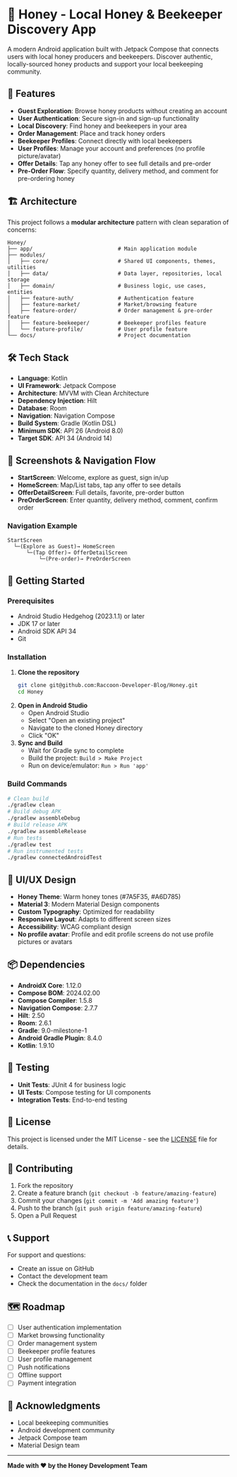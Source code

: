 # 🍯 Honey - Local Honey & Beekeeper Discovery App

A modern Android application built with Jetpack Compose that connects users with local honey producers and beekeepers. Discover authentic, locally-sourced honey products and support your local beekeeping community.

## 🚀 Features

- **Guest Exploration**: Browse honey products without creating an account
- **User Authentication**: Secure sign-in and sign-up functionality
- **Local Discovery**: Find honey and beekeepers in your area
- **Order Management**: Place and track honey orders
- **Beekeeper Profiles**: Connect directly with local beekeepers
- **User Profiles**: Manage your account and preferences (no profile picture/avatar)
- **Offer Details**: Tap any honey offer to see full details and pre-order
- **Pre-Order Flow**: Specify quantity, delivery method, and comment for pre-ordering honey

## 🏗️ Architecture

This project follows a **modular architecture** pattern with clean separation of concerns:

```
Honey/
├── app/                           # Main application module
├── modules/
│   ├── core/                      # Shared UI components, themes, utilities
│   ├── data/                      # Data layer, repositories, local storage
│   ├── domain/                    # Business logic, use cases, entities
│   ├── feature-auth/              # Authentication feature
│   ├── feature-market/            # Market/browsing feature
│   ├── feature-order/             # Order management & pre-order feature
│   ├── feature-beekeeper/         # Beekeeper profiles feature
│   └── feature-profile/           # User profile feature
└── docs/                          # Project documentation
```

## 🛠️ Tech Stack

- **Language**: Kotlin
- **UI Framework**: Jetpack Compose
- **Architecture**: MVVM with Clean Architecture
- **Dependency Injection**: Hilt
- **Database**: Room
- **Navigation**: Navigation Compose
- **Build System**: Gradle (Kotlin DSL)
- **Minimum SDK**: API 26 (Android 8.0)
- **Target SDK**: API 34 (Android 14)

## 📱 Screenshots & Navigation Flow

- **StartScreen**: Welcome, explore as guest, sign in/up
- **HomeScreen**: Map/List tabs, tap any offer to see details
- **OfferDetailScreen**: Full details, favorite, pre-order button
- **PreOrderScreen**: Enter quantity, delivery method, comment, confirm order

### Navigation Example
```
StartScreen
  └─(Explore as Guest)→ HomeScreen
      └─(Tap Offer)→ OfferDetailScreen
          └─(Pre-order)→ PreOrderScreen
```

## 🚀 Getting Started

### Prerequisites
- Android Studio Hedgehog (2023.1.1) or later
- JDK 17 or later
- Android SDK API 34
- Git

### Installation
1. **Clone the repository**
   ```bash
   git clone git@github.com:Raccoon-Developer-Blog/Honey.git
   cd Honey
   ```
2. **Open in Android Studio**
   - Open Android Studio
   - Select "Open an existing project"
   - Navigate to the cloned Honey directory
   - Click "OK"
3. **Sync and Build**
   - Wait for Gradle sync to complete
   - Build the project: `Build > Make Project`
   - Run on device/emulator: `Run > Run 'app'`

### Build Commands
```bash
# Clean build
./gradlew clean
# Build debug APK
./gradlew assembleDebug
# Build release APK
./gradlew assembleRelease
# Run tests
./gradlew test
# Run instrumented tests
./gradlew connectedAndroidTest
```

## 🎨 UI/UX Design

- **Honey Theme**: Warm honey tones (#7A5F35, #A6D785)
- **Material 3**: Modern Material Design components
- **Custom Typography**: Optimized for readability
- **Responsive Layout**: Adapts to different screen sizes
- **Accessibility**: WCAG compliant design
- **No profile avatar**: Profile and edit profile screens do not use profile pictures or avatars

## 📦 Dependencies

- **AndroidX Core**: 1.12.0
- **Compose BOM**: 2024.02.00
- **Compose Compiler**: 1.5.8
- **Navigation Compose**: 2.7.7
- **Hilt**: 2.50
- **Room**: 2.6.1
- **Gradle**: 9.0-milestone-1
- **Android Gradle Plugin**: 8.4.0
- **Kotlin**: 1.9.10

## 🧪 Testing

- **Unit Tests**: JUnit 4 for business logic
- **UI Tests**: Compose testing for UI components
- **Integration Tests**: End-to-end testing

## 📄 License

This project is licensed under the MIT License - see the [LICENSE](LICENSE) file for details.

## 🤝 Contributing

1. Fork the repository
2. Create a feature branch (`git checkout -b feature/amazing-feature`)
3. Commit your changes (`git commit -m 'Add amazing feature'`)
4. Push to the branch (`git push origin feature/amazing-feature`)
5. Open a Pull Request

## 📞 Support

For support and questions:
- Create an issue on GitHub
- Contact the development team
- Check the documentation in the `docs/` folder

## 🗺️ Roadmap

- [ ] User authentication implementation
- [ ] Market browsing functionality
- [ ] Order management system
- [ ] Beekeeper profile features
- [ ] User profile management
- [ ] Push notifications
- [ ] Offline support
- [ ] Payment integration

## 🙏 Acknowledgments

- Local beekeeping communities
- Android development community
- Jetpack Compose team
- Material Design team

---

**Made with ❤️ by the Honey Development Team** 